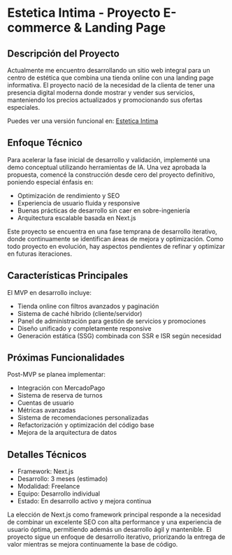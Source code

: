 # Estetica Intima - Proyecto E-commerce & Landing Page

## Descripción del Proyecto

Actualmente me encuentro desarrollando un sitio web integral para un centro de estética que combina una tienda online con una landing page informativa. El proyecto nació de la necesidad de la clienta de tener una presencia digital moderna donde mostrar y vender sus servicios, manteniendo los precios actualizados y promocionando sus ofertas especiales. 

Puedes ver una versión funcional en: [Estetica Intima](https://estetica-intima.vercel.app/)

## Enfoque Técnico

Para acelerar la fase inicial de desarrollo y validación, implementé una demo conceptual utilizando herramientas de IA. Una vez aprobada la propuesta, comencé la construcción desde cero del proyecto definitivo, poniendo especial énfasis en:

- Optimización de rendimiento y SEO
- Experiencia de usuario fluida y responsive
- Buenas prácticas de desarrollo sin caer en sobre-ingeniería
- Arquitectura escalable basada en Next.js

Este proyecto se encuentra en una fase temprana de desarrollo iterativo, donde continuamente se identifican áreas de mejora y optimización. Como todo proyecto en evolución, hay aspectos pendientes de refinar y optimizar en futuras iteraciones.

## Características Principales

El MVP en desarrollo incluye:
- Tienda online con filtros avanzados y paginación
- Sistema de caché híbrido (cliente/servidor) 
- Panel de administración para gestión de servicios y promociones
- Diseño unificado y completamente responsive
- Generación estática (SSG) combinada con SSR e ISR según necesidad

## Próximas Funcionalidades

Post-MVP se planea implementar:
- Integración con MercadoPago
- Sistema de reserva de turnos
- Cuentas de usuario
- Métricas avanzadas
- Sistema de recomendaciones personalizadas
- Refactorización y optimización del código base
- Mejora de la arquitectura de datos

## Detalles Técnicos

- Framework: Next.js
- Desarrollo: 3 meses (estimado)
- Modalidad: Freelance
- Equipo: Desarrollo individual
- Estado: En desarrollo activo y mejora continua

La elección de Next.js como framework principal responde a la necesidad de combinar un excelente SEO con alta performance y una experiencia de usuario óptima, permitiendo además un desarrollo ágil y mantenible. El proyecto sigue un enfoque de desarrollo iterativo, priorizando la entrega de valor mientras se mejora continuamente la base de código.
